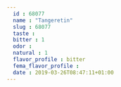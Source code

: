 ```yaml
---
  id : 68077
  name : "Tangeretin"
  slug : 68077
  taste : 
  bitter : 1
  odor : 
  natural : 1
  flavor_profile : bitter
  fema_flavor_profile : 
  date : 2019-03-26T08:47:11+01:00
---
```



